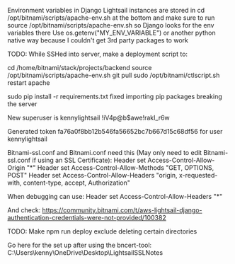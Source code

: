 Environment variables in Django Lightsail instances are stored in
cd /opt/bitnami/scripts/apache-env.sh at the bottom and make sure to run
source /opt/bitnami/scripts/apache-env.sh so Django looks for the env variables
there
Use os.getenv("MY_ENV_VARIABLE") or another python native way because I couldn't
get 3rd party packages to work

TODO:
While SSHed into server, make a deployment script to:

cd /home/bitnami/stack/projects/backend
source /opt/bitnami/scripts/apache-env.sh
git pull
sudo /opt/bitnami/ctlscript.sh restart apache

sudo pip install -r requirements.txt fixed importing pip packages breaking the server

New superuser is kennylightsail
!iV4p@b$awe!rakI_r6w

Generated token fa76a0f8bb12b546fa56652bc7b667d15c68df56 for user kennylightsail

Bitnami-ssl.conf and Bitnami.conf need this (May only need to edit Bitnami-ssl.conf if using an SSL Certificate):
<IfModule mod_headers.c>
Header set Access-Control-Allow-Origin "*"
Header set Access-Control-Allow-Methods "GET, OPTIONS, POST"
Header set Access-Control-Allow-Headers "origin, x-requested-with, content-type, accept, Authorization"
</IfModule>

When debugging can use: Header set Access-Control-Allow-Headers "*" 

And check:
https://community.bitnami.com/t/aws-lightsail-django-authentication-credentials-were-not-provided/100382


TODO: Make npm run deploy exclude deleting certain directories

Go here for the set up after using the bncert-tool: C:\Users\kenny\OneDrive\Desktop\LightsailSSLNotes